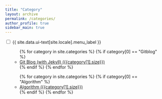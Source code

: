 ```yaml
---
title: "Category"
layout: archive
permalink: /categories/
author_profile: true
sidebar_main: true
---
```


<nav class="nav__list">
  <input id="ac-toc" name="accordion-toc" type="checkbox" />
  <label for="ac-toc">{{ site.data.ui-text[site.locale].menu_label }}</label>
  <ul class="nav__items" id="category_tag_menu">
    <ul>
      <!-- etc 카테고리 글들을 모아둔 페이지인 /category/etc 주소의 글로 링크 연결 -->
      <!-- category[1].size로 해당 카테고리를 가진 글의 갯수 표시 -->
      {% for category in site.categories %}
        {% if category[0] == "Gitblog" %}
          <li><a href="/categories/gitblog" class="">Git Blog (with Jekyll) ({{category[1].size}})</a></li>
        {% endif %}
      {% endfor %}
    </ul>
    <ul>
      {% for category in site.categories %}
        {% if category[0] == "Algorithm" %}
          <li><a href="/categories/algorithm" class="">Algorithm ({{category[1].size}})</a></li>
        {% endif %}
      {% endfor %}
    </ul>
  </ul>
</nav>
